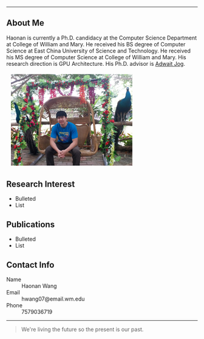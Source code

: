 * * *
## About Me
Haonan is currently a Ph.D. candidacy at the Computer Science Department at College of William and Mary. He received his BS degree of Computer Science at East China University of Science and Technology. He received his MS degree of Computer Science at College of William and Mary. His research direction is GPU Architecture. His Ph.D. advisor is [Adwait Jog](http://adwaitjog.github.io/index.html).
<h6>&nbsp;&nbsp;&nbsp;<img src="docs/icon_1.jpg" height="240" width="320"/></h6>

## Research Interest
- Bulleted
- List

## Publications
- Bulleted
- List

## Contact Info
<dl>
<dt>Name</dt>
<dd>Haonan Wang</dd>
<dt>Email</dt>
<dd>hwang07@email.wm.edu</dd>
<dt>Phone</dt>
<dd>7579036719</dd>
</dl>

* * *

> We're living the future so the present is our past.
